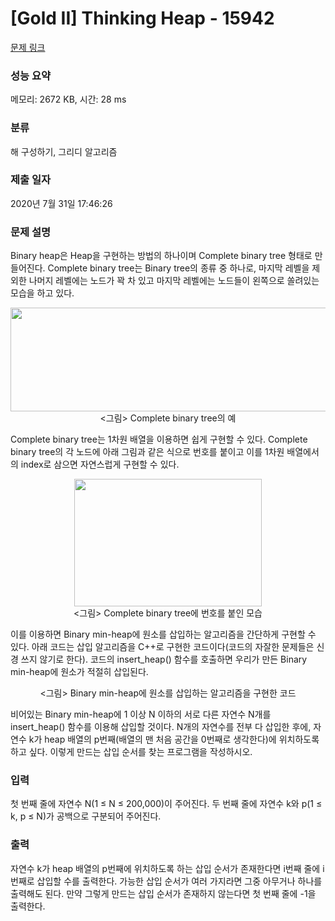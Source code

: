 # [Gold II] Thinking Heap - 15942 

[문제 링크](https://www.acmicpc.net/problem/15942) 

### 성능 요약

메모리: 2672 KB, 시간: 28 ms

### 분류

해 구성하기, 그리디 알고리즘

### 제출 일자

2020년 7월 31일 17:46:26

### 문제 설명

<p>Binary heap은 Heap을 구현하는 방법의 하나이며 Complete binary tree 형태로 만들어진다. Complete binary tree는 Binary tree의 종류 중 하나로, 마지막 레벨을 제외한 나머지 레벨에는 노드가 꽉 차 있고 마지막 레벨에는 노드들이 왼쪽으로 쏠려있는 모습을 하고 있다.</p>

<p align="center" style="text-align:center"><img alt="" src="https://upload.acmicpc.net/967da834-1431-450d-adc7-74206337e0db/-/preview/" style="width: 550px; height: 166px;"><br>
<그림> Complete binary tree의 예</p>

<p>Complete binary tree는 1차원 배열을 이용하면 쉽게 구현할 수 있다. Complete binary tree의 각 노드에 아래 그림과 같은 식으로 번호를 붙이고 이를 1차원 배열에서의 index로 삼으면 자연스럽게 구현할 수 있다.</p>

<p align="center" style="text-align:center"><img alt="" src="https://upload.acmicpc.net/37a017dc-ede8-4354-8bd4-d80e38279fed/-/preview/" style="width: 300px; height: 204px;"><br>
<그림> Complete binary tree에 번호를 붙인 모습</p>

<p>이를 이용하면 Binary min-heap에 원소를 삽입하는 알고리즘을 간단하게 구현할 수 있다. 아래 코드는 삽입 알고리즘을 C++로 구현한 코드이다(코드의 자잘한 문제들은 신경 쓰지 않기로 한다). 코드의 insert_heap() 함수를 호출하면 우리가 만든 Binary min-heap에 원소가 적절히 삽입된다.</p>

<p align="center" style="text-align:center"><img alt="" src="https://upload.acmicpc.net/ee41d2bc-3313-4a40-8e6b-cb3903f44872/-/preview/"><br>
<그림> Binary min-heap에 원소를 삽입하는 알고리즘을 구현한 코드</p>

<p>비어있는 Binary min-heap에 1 이상 N 이하의 서로 다른 자연수 N개를 insert_heap() 함수를 이용해 삽입할 것이다. N개의 자연수를 전부 다 삽입한 후에, 자연수 k가 heap 배열의 p번째(배열의 맨 처음 공간을 0번째로 생각한다)에 위치하도록 하고 싶다. 이렇게 만드는 삽입 순서를 찾는 프로그램을 작성하시오.</p>

### 입력 

 <p>첫 번째 줄에 자연수 N(1 ≤ N ≤ 200,000)이 주어진다. 두 번째 줄에 자연수 k와 p(1 ≤ k, p ≤ N)가 공백으로 구분되어 주어진다.</p>

### 출력 

 <p>자연수 k가 heap 배열의 p번째에 위치하도록 하는 삽입 순서가 존재한다면 i번째 줄에 i번째로 삽입할 수를 출력한다. 가능한 삽입 순서가 여러 가지라면 그중 아무거나 하나를 출력해도 된다. 만약 그렇게 만드는 삽입 순서가 존재하지 않는다면 첫 번째 줄에 -1을 출력한다.</p>


